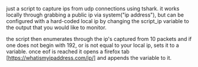 just a script to capture ips from udp connections using tshark.
it works locally through grabbing a public ip via system("ip address"), but can be configured with a hard-coded local ip by changing the script_ip variable to the output that you would like to monitor.

the script then enumerates through the ip's captured from 10 packets and if one does not begin with 192, or is not equal to your local ip, sets it to a variable. once eof is reached it opens a firefox tab [https://whatismyipaddress.com/ip/] and appends the variable to it.